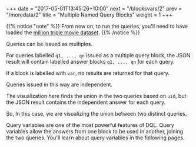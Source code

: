 +++
date = "2017-05-01T13:45:26+10:00"
next = "/blocksvars/2"
prev = "/moredata/2"
title = "Multiple Named Query Blocks"
weight = 1
+++

{{% notice "note" %}}
  From now on, to run the queries, you'll need to have loaded the [million triple movie dataset](../../moredata/1/).
{{% /notice %}}

Queries can be issued as multiples.

For queries labelled `q1, ..., qn` issued as a multiple query block, the JSON
result will contain labelled answer blocks `q1, ..., qn` for each query.

If a block is labelled with `var`, no results are returned for that
query.

Queries issued in this way are independent.

The visualization here finds the union in the two queries based on
`uid`, but the JSON result contains the independent answer for each query.

So, In this case, we are visualizing the union between two distinct
queries.

Query variables are one of the most powerful features of  DQL.
Query variables allow the answers from one block to be
used in another, joining the two queries.  You'll learn about query variables in the following pages.
